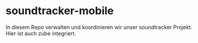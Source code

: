 # soundtracker-mobile
In diesem Repo verwalten und koordinieren wir unser soundtracker Projekt. Hier ist auch zube integriert.

